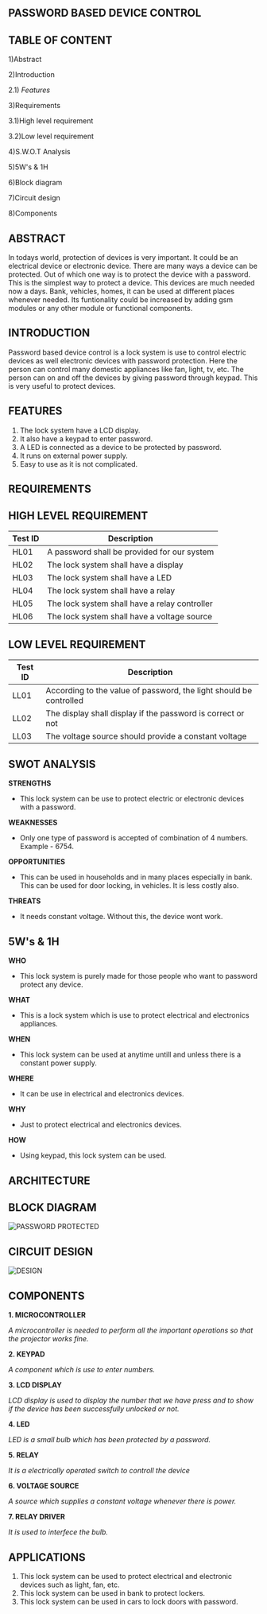 **PASSWORD BASED DEVICE CONTROL**
--

**TABLE OF CONTENT**
--------------------
1)Abstract 

2)Introduction

   2.1) _Features_
  
3)Requirements

   3.1)High level requirement
   
   3.2)Low level requirement
   
4)S.W.O.T Analysis

5)5W's & 1H

6)Block diagram

7)Circuit design

8)Components

**ABSTRACT**
-
In todays world, protection of devices is very important. It could be an electrical device or electronic device. There are many ways a device can be protected. Out of which one way is to protect the device with a password. This is the simplest way to protect a device. This devices are much needed now a days. Bank, vehicles, homes, it can be used at different places whenever needed. Its funtionality could be increased by adding gsm modules or any other module or functional components.

**INTRODUCTION**
-
Password based device control is a lock system is use to control electric devices as well electronic devices with password protection. Here the person can control many domestic appliances like fan, light, tv, etc. The person can on and off the devices by giving password through keypad. This is very useful to protect devices.

**FEATURES**
--

1) The lock system have a LCD display.
2) It also have a keypad to enter password.
3) A LED is connected as a device to be protected by password.
4) It runs on external power supply.
5) Easy to use as it is not complicated.

**REQUIREMENTS**
-


**HIGH LEVEL REQUIREMENT**
-
|Test ID  |    Description  |  
-------------|-----------------------------------
|HL01     |    A password shall be provided for our system | 
|HL02     |    The lock system shall have a display       |
|HL03     |    The lock system shall have a LED   |
|HL04     |    The lock system shall have a relay  |
|HL05     |    The lock system shall have a relay controller |
|HL06     |    The lock system shall have a voltage source |

**LOW LEVEL REQUIREMENT**
-
|Test ID   |  Description | 
------------------|-------------------
|LL01     | According to the value of password, the light should be controlled |
|LL02     | The display shall display if the password is correct or not|
|LL03     | The voltage source should provide a constant voltage |

**SWOT ANALYSIS**
-
__STRENGTHS__

- This lock system can be use to protect electric or electronic devices with a password.

**WEAKNESSES**

- Only one type of password is accepted of combination of 4 numbers. Example - 6754.  

**OPPORTUNITIES**

- This can be used in households and in many places especially in bank. This can be used for door locking, in vehicles. It is less costly also. 

**THREATS**

- It needs constant voltage. Without this, the device wont work.


**5W's & 1H**
-

**WHO**

 - This lock system is purely made for those people who want to password protect any device.
 
 **WHAT**
 
 - This is a lock system which is use to protect electrical and electronics appliances.
 
 **WHEN**
 
 - This lock system can be used at anytime untill and unless there is a constant power supply.
 
 **WHERE**
 
 - It can be use in electrical and electronics devices.

**WHY**

- Just to protect electrical and electronics devices.

**HOW**

- Using keypad, this lock system can be used.


**ARCHITECTURE**
-

**BLOCK DIAGRAM**
-

![PASSWORD PROTECTED](https://user-images.githubusercontent.com/98827063/155761202-bf55b4eb-4ee6-410e-8744-81568326279f.jpg)

**CIRCUIT DESIGN**
-

![DESIGN](https://user-images.githubusercontent.com/98827063/155775580-4ed4fc77-7db1-44cd-aefd-8fbdb4f0334e.jpg)

**COMPONENTS**
-

**1.	MICROCONTROLLER**

_A microcontroller is needed to perform all the important operations so that the projector works fine._


**2.	KEYPAD**

_A component which is use to enter numbers._


**3.	LCD DISPLAY**

_LCD display is used to display the number that we have press and to show if the device has been successfully unlocked or not._


**4.	LED**

_LED is a small bulb which has been protected by a password._


**5.	RELAY**

_It is a electrically operated  switch to controll the device_


**6.	VOLTAGE SOURCE**

_A source which supplies a constant voltage whenever there is power._


**7.	RELAY DRIVER**

_It is used to interfece the bulb._

**APPLICATIONS**
-

1.	 This lock system can be used to protect electrical and electronic devices such as light, fan, etc.
2.	 This lock system can be used in  bank to protect lockers.
3.	 This lock system can be used in cars to lock doors with password.

